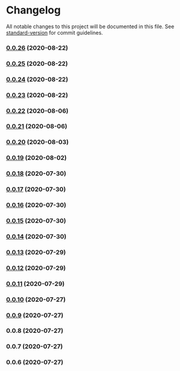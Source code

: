 # Changelog

All notable changes to this project will be documented in this file. See [standard-version](https://github.com/conventional-changelog/standard-version) for commit guidelines.

### [0.0.26](https://github.com/breeku/trackmania2020-api-node/compare/v0.0.25...v0.0.26) (2020-08-22)

### [0.0.25](https://github.com/breeku/trackmania2020-api-node/compare/v0.0.24...v0.0.25) (2020-08-22)

### [0.0.24](https://github.com/breeku/trackmania2020-api-node/compare/v0.0.23...v0.0.24) (2020-08-22)

### [0.0.23](https://github.com/breeku/trackmania2020-api-node/compare/v0.0.22...v0.0.23) (2020-08-22)

### [0.0.22](https://github.com/breeku/trackmania2020-api-node/compare/v0.0.20...v0.0.22) (2020-08-06)

### [0.0.21](https://github.com/breeku/trackmania2020-api-node/compare/v0.0.20...v0.0.21) (2020-08-06)

### [0.0.20](https://github.com/breeku/trackmania2020-api-node/compare/v0.0.19...v0.0.20) (2020-08-03)

### [0.0.19](https://github.com/breeku/trackmania2020-api-node/compare/v0.0.18...v0.0.19) (2020-08-02)

### [0.0.18](https://github.com/breeku/trackmania2020-api-node/compare/v0.0.10...v0.0.18) (2020-07-30)

### [0.0.17](https://github.com/breeku/trackmania2020-api-node/compare/v0.0.16...v0.0.17) (2020-07-30)

### [0.0.16](https://github.com/breeku/trackmania2020-api-node/compare/v0.0.15...v0.0.16) (2020-07-30)

### [0.0.15](https://github.com/breeku/trackmania2020-api-node/compare/v0.0.14...v0.0.15) (2020-07-30)

### [0.0.14](https://github.com/breeku/trackmania2020-api-node/compare/v0.0.10...v0.0.14) (2020-07-30)

### [0.0.13](https://github.com/breeku/trackmania2020-api-node/compare/v0.0.12...v0.0.13) (2020-07-29)

### [0.0.12](https://github.com/breeku/trackmania2020-api-node/compare/v0.0.10...v0.0.12) (2020-07-29)

### [0.0.11](https://github.com/breeku/trackmania2020-api-node/compare/v0.0.10...v0.0.11) (2020-07-29)

### [0.0.10](https://github.com/breeku/trackmania2020-api-node/compare/v0.0.9...v0.0.10) (2020-07-27)

### [0.0.9](https://github.com/breeku/trackmania2020-api-node/compare/v0.0.8...v0.0.9) (2020-07-27)

### 0.0.8 (2020-07-27)

### 0.0.7 (2020-07-27)

### 0.0.6 (2020-07-27)
